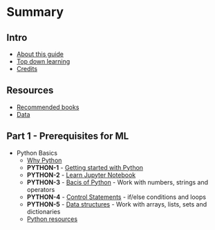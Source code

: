 # Summary

## Intro

* [About this guide](about.md)
* [Top down learning](top-down-learning.md)
* [Credits](credits.md)

## Resources

* [Recommended books](books.md)
* [Data](data.md)

## Part 1 - Prerequisites for ML

* Python Basics
  * [Why Python](python/0-README.md)
  * **PYTHON-1** - [Getting started with Python](python/1-python-getting-started.md)
  * **PYTHON-2** - [Learn Jupyter Notebook](python/2-jupyter-notebook.md)
  * **PYTHON-3** - [Bacis of Python](python/3-basics.md) - Work with numbers, strings and operators
  * **PYTHON-4** - [Control Statements](python/4-control.md) - if/else conditions and loops
  * **PYTHON-5** - [Data structures](python/5-data-structures.md) - Work with arrays, lists, sets and dictionaries
  * [Python resources](python/python-resources.md)
